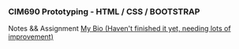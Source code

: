 ### CIM690 Prototyping - HTML / CSS / BOOTSTRAP
Notes && Assignment
[My Bio (Haven't finished it yet, needing lots of improvement)](https://sherrydqy.github.io/CIM-690-Prototyping/Homework/Bio/index.html)

